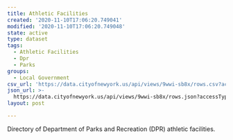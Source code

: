 ```yaml
---
title: Athletic Facilities
created: '2020-11-10T17:06:20.749041'
modified: '2020-11-10T17:06:20.749048'
state: active
type: dataset
tags:
  - Athletic Facilities
  - Dpr
  - Parks
groups:
  - Local Government
csv_url: 'https://data.cityofnewyork.us/api/views/9wwi-sb8x/rows.csv?accessType=DOWNLOAD'
json_url: >-
  https://data.cityofnewyork.us/api/views/9wwi-sb8x/rows.json?accessType=DOWNLOAD
layout: post

---
```

Directory of Department of Parks and Recreation (DPR) athletic facilities.

